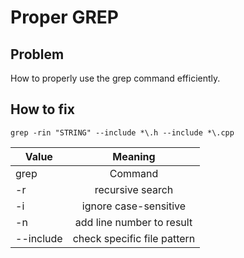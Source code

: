 # Proper GREP

## Problem
How to properly use the grep command efficiently.

## How to fix
`grep -rin "STRING" --include *\.h --include *\.cpp`

| Value     | Meaning                      |
| --------- | :--------------------------: |
| grep      | Command                      |
| -r        | recursive search             |
| -i        | ignore case-sensitive        |
| -n        | add line number to result    |
| --include | check specific file pattern  |


